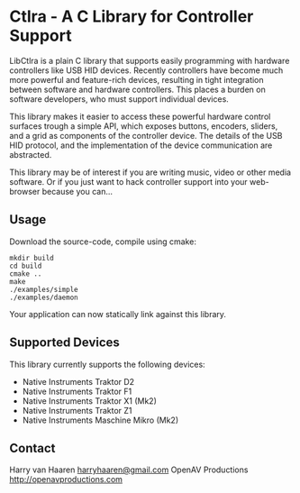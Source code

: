 Ctlra - A C Library for Controller Support
==========================================

LibCtlra is a plain C library that supports easily programming with
hardware controllers like USB HID devices. Recently controllers have
become much more powerful and feature-rich devices, resulting in tight
integration between software and hardware controllers. This places a
burden on software developers, who must support individual devices.

This library makes it easier to access these powerful hardware control
surfaces trough a simple API, which exposes buttons, encoders, sliders,
and a grid as components of the controller device. The details of the
USB HID protocol, and the implementation of the device communication are
abstracted.

This library may be of interest if you are writing music, video or other
media software. Or if you just want to hack controller support into your
web-browser because you can...

Usage
-----

Download the source-code, compile using cmake:
```
mkdir build
cd build
cmake ..
make
./examples/simple
./examples/daemon
```

Your application can now statically link against this library.

Supported Devices
-----------------

This library currently supports the following devices:

- Native Instruments Traktor D2
- Native Instruments Traktor F1
- Native Instruments Traktor X1 (Mk2)
- Native Instruments Traktor Z1
- Native Instruments Maschine Mikro (Mk2)

Contact
-------

Harry van Haaren <harryhaaren@gmail.com>
OpenAV Productions http://openavproductions.com

